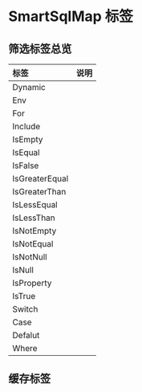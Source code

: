 # SmartSqlMap 标签

## 筛选标签总览
| 标签       |    说明   | 
| :--------- | --------:| 
| Dynamic    |          |  
| Env        |          |  
| For        |          | 
| Include        |          | 
| IsEmpty        |          | 
| IsEqual        |          | 
| IsFalse        |          | 
| IsGreaterEqual        |          | 
| IsGreaterThan        |          | 
| IsLessEqual        |          | 
| IsLessThan        |          | 
| IsNotEmpty        |          | 
| IsNotEqual        |          | 
| IsNotNull        |          | 
| IsNull        |          | 
| IsProperty        |          | 
| IsTrue        |          | 
| Switch        |          | 
| Case        |          | 
| Defalut        |          | 
| Where        |          | 

## 缓存标签

